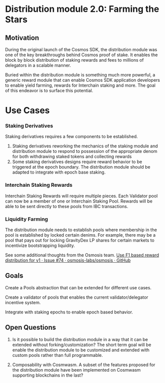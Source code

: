 # Distribution module 2.0: Farming the Stars

## Motivation
During the original launch of the Cosmos SDK, the distribution module was  one of the key breakthroughs behind Cosmos proof of stake. It enables the block by block distribution of staking rewards and fees to millions of delegators in a scalable manner.

Buried within the distribution module is something much more powerful, a generic reward module that can enable Cosmos SDK application developers to enable yield farming, rewards for Interchain staking and more. The goal of this endeavor is to surface this potential.

# Use Cases
### Staking Derivatives

Staking derivatives requires a few components to be established. 

1. Staking derivatives reworking the mechanics of the staking module and distribution module to respond to possession of the appropriate denom for both withdrawing staked tokens and collecting rewards
2. Some staking derivatives designs require reward behavior to be triggered at the epoch boundary. The distribution module should be adapted to integrate with epoch base staking.

### Interchain Staking Rewards

Interchain Staking Rewards will require multiple pieces. Each Validator pool can now be a member of one or Interchain Staking Pool. Rewards will be able to be sent directly to these pools from IBC transactions.


### Liquidity Farming


The distribution module needs to establish pools where membership in the pool is established by locked certain denims. For example, there may be a pool that pays out for locking GravityDex LP shares for certain markets to incentivize bootstrapping liquidity.


See some additional thoughts from the Osmosis team.
[Use F1 based reward distribution for v1 · Issue #74 · osmosis-labs/osmosis · GitHub](https://github.com/osmosis-labs/osmosis/issues/74)



## Goals

Create a Pools abstraction that can be extended for different use cases.

Create a validator of pools that enables the current validator/delegator incentive system.

Integrate with staking epochs to enable epoch based behavior.


## Open Questions

1. Is it possible to build the distribution module in a way that it can be extended without forking/customization? The short term goal will be enable the distribution module to be customized and extended with custom pools rather than full programmable.

2. Composability with Cosmwasm.  A subset of the features proposed for the distribution module have been implemented on Cosmwasm supporting blockchains in the last?





